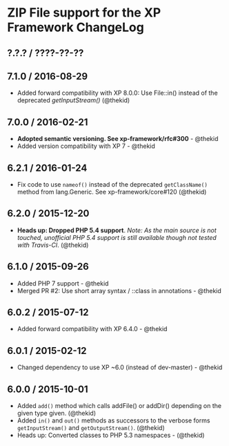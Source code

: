 ZIP File support for the XP Framework ChangeLog
========================================================================

## ?.?.? / ????-??-??

## 7.1.0 / 2016-08-29

* Added forward compatibility with XP 8.0.0: Use File::in() instead of
  the deprecated *getInputStream()*
  (@thekid)

## 7.0.0 / 2016-02-21

* **Adopted semantic versioning. See xp-framework/rfc#300** - @thekid 
* Added version compatibility with XP 7 - @thekid

## 6.2.1 / 2016-01-24

* Fix code to use `nameof()` instead of the deprecated `getClassName()`
  method from lang.Generic. See xp-framework/core#120
  (@thekid)

## 6.2.0 / 2015-12-20

* **Heads up: Dropped PHP 5.4 support**. *Note: As the main source is not
  touched, unofficial PHP 5.4 support is still available though not tested
  with Travis-CI*.
  (@thekid)

## 6.1.0 / 2015-09-26

* Added PHP 7 support - @thekid
* Merged PR #2: Use short array syntax / ::class in annotations - @thekid

## 6.0.2 / 2015-07-12

* Added forward compatibility with XP 6.4.0 - @thekid

## 6.0.1 / 2015-02-12

* Changed dependency to use XP ~6.0 (instead of dev-master) - @thekid

## 6.0.0 / 2015-10-01

* Added `add()` method which calls addFile() or addDir() depending on the
  given type given.
  (@thekid)
* Added `in()` and `out()` methods as successors to the verbose forms 
  `getInputStream()` and `getOutputStream()`.
  (@thekid)
* Heads up: Converted classes to PHP 5.3 namespaces - (@thekid)
